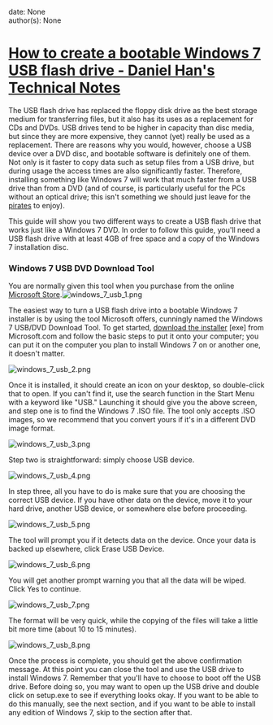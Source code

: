 
date: None  
author(s): None  

# [How to create a bootable Windows 7 USB flash drive - Daniel Han's Technical Notes](https://sites.google.com/site/xiangyangsite/home/technical-tips/windows-tips/how-to-create-a-bootable-windows-7-usb-flash-drive)

The USB flash drive has replaced the floppy disk drive as the best storage medium for transferring files, but it also has its uses as a replacement for CDs and DVDs. USB drives tend to be higher in capacity than disc media, but since they are more expensive, they cannot (yet) really be used as a replacement. There are reasons why you would, however, choose a USB device over a DVD disc, and bootable software is definitely one of them. Not only is it faster to copy data such as setup files from a USB drive, but during usage the access times are also significantly faster. Therefore, installing something like Windows 7 will work that much faster from a USB drive than from a DVD (and of course, is particularly useful for the PCs without an optical drive; this isn't something we should just leave for the [pirates](http://arstechnica.com/microsoft/news/2009/12/pirates-offer-windows-7-on-usb-sticks.ars) to enjoy).

This guide will show you two different ways to create a USB flash drive that works just like a Windows 7 DVD. In order to follow this guide, you'll need a USB flash drive with at least 4GB of free space and a copy of the Windows 7 installation disc.

### Windows 7 USB DVD Download Tool

You are normally given this tool when you purchase from the online [Microsoft Store](http://store.microsoft.com/).![windows_7_usb_1.png](http://static.arstechnica.com/windows_7_usb_1.png)

The easiest way to turn a USB flash drive into a bootable Windows 7 installer is by using the tool Microsoft offers, cunningly named the Windows 7 USB/DVD Download Tool. To get started, [download the installer](http://images2.store.microsoft.com/prod/clustera/framework/w7udt/1.0/en-us/Windows7-USB-DVD-tool.exe) [exe] from Microsoft.com and follow the basic steps to put it onto your computer; you can put it on the computer you plan to install Windows 7 on or another one, it doesn't matter.

![windows_7_usb_2.png](http://static.arstechnica.com/windows_7_usb_2.png)

Once it is installed, it should create an icon on your desktop, so double-click that to open. If you can't find it, use the search function in the Start Menu with a keyword like "USB." Launching it should give you the above screen, and step one is to find the Windows 7 .ISO file. The tool only accepts .ISO images, so we recommend that you convert yours if it's in a different DVD image format.

![windows_7_usb_3.png](http://static.arstechnica.com/windows_7_usb_3.png)

Step two is straightforward: simply choose USB device.

![windows_7_usb_4.png](http://static.arstechnica.com/windows_7_usb_4.png)

In step three, all you have to do is make sure that you are choosing the correct USB device. If you have other data on the device, move it to your hard drive, another USB device, or somewhere else before proceeding.

![windows_7_usb_5.png](http://static.arstechnica.com/windows_7_usb_5.png)

The tool will prompt you if it detects data on the device. Once your data is backed up elsewhere, click Erase USB Device.

![windows_7_usb_6.png](http://static.arstechnica.com/windows_7_usb_6.png)

You will get another prompt warning you that all the data will be wiped. Click Yes to continue.

![windows_7_usb_7.png](http://static.arstechnica.com/windows_7_usb_7.png)

The format will be very quick, while the copying of the files will take a little bit more time (about 10 to 15 minutes).

![windows_7_usb_8.png](http://static.arstechnica.com/windows_7_usb_8.png)

Once the process is complete, you should get the above confirmation message. At this point you can close the tool and use the USB drive to install Windows 7. Remember that you'll have to choose to boot off the USB drive. Before doing so, you may want to open up the USB drive and double click on setup.exe to see if everything looks okay. If you want to be able to do this manually, see the next section, and if you want to be able to install any edition of Windows 7, skip to the section after that.

